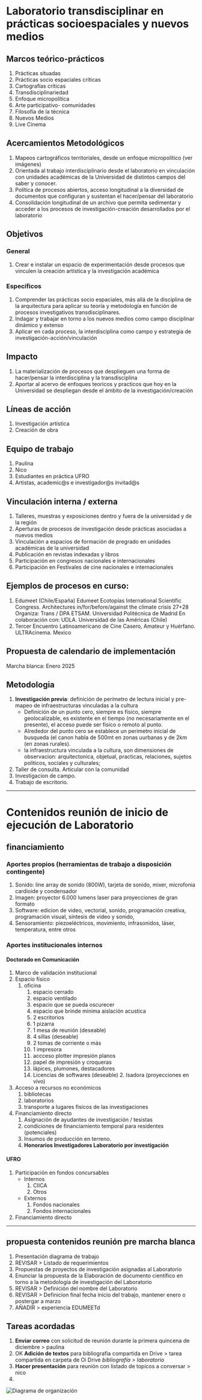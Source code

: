 # Laboratorio transdisciplinar en prácticas socioespaciales y nuevos medios

## Marcos teórico-prácticos
1. Prácticas situadas
2. Prácticas socio espaciales críticas 
3. Cartografías críticas 
4. Transdisciplinariedad
5. Enfoque micropolítica 
6. Arte participativo- comunidades
7. Filosofía de la técnica
8. Nuevos Medios
9. Live Cinema

## Acercamientos Metodológicos
1. Mapeos cartográficos territoriales, desde un enfoque micropolítico (ver imágenes)
2. Orientada al trabajo interdisciplinario desde el laboratorio en vinculación con unidades académicas de la Universidad de distintos campos del saber y conocer.
3. Política de procesos abiertos, acceso longitudinal a la diversidad de documentos que configuran y sustentan el hacer/pensar del laboratorio
4. Consolidación longitudinal de un  archivo que permita sedimentar y acceder a los procesos de investigación-creación desarrollados por el laboratorio

## Objetivos 
### General 
1. Crear e instalar un espacio de experimentación desde procesos que vinculen la creación artística y la investigación académica
### Específicos
1. Comprender las prácticas socio espaciales, más allá de la disciplina de la arquitectura para aplicar su teoría y metodología en función de procesos investigativos transdisciplinares.
2. Indagar y trabajar en torno a los nuevos medios como campo disciplinar dinámico y extenso 
3. Aplicar en cada proceso, la interdisciplina como campo y estrategia de investigación-acción/vinculación

## Impacto
1. La materialización de procesos que desplieguen una forma de hacer/pensar la interdisciplina y la transdisciplina
2. Aportar al acervo de enfoques teoricos y practicos que hoy en la Universidad se despliegan desde el ámbito de la investigación/creación

## Líneas de acción
1. Investigación artística
2. Creación de obra

## Equipo de trabajo
1. Paulina 
2. Nico
3. Estudiantes en práctica UFRO
4. Artistas, academic@s e investigador@s invitad@s

## Vinculación interna / externa
1. Talleres, muestras y exposiciones dentro y fuera de la universidad y de la región
2. Aperturas de procesos de investigación desde prácticas asociadas a nuevos medios
3. Vinculación a espacios de formación de pregrado en unidades académicas de la universidad
4. Publicación en revistas indexadas y libros 
5. Participación en congresos nacionales e internacionales
6. Participación en Festivales de cine nacionales e internacionales 

## Ejemplos de procesos en curso: 
1. Edumeet (Chile/España) Edumeet Ecotopías International Scientific Congress. Architectures in/for/before/against the climate crisis  27+28 Organiza: Trans / DPA ETSAM. Universidad Politécnica de Madrid En colaboración con: UDLA. Universidad de las Américas (Chile)
2. Tercer Encuentro Latinoamericano de Cine Casero, Amateur y Huérfano.  ULTRAcinema. Mexico

## Propuesta de calendario de implementación
Marcha blanca: Enero 2025

## Metodologia
1. __Investigación previa__: definición de perímetro de lectura inicial y pre-mapeo de infraestructuras vinculadas a la cultura
    - Definición de un punto cero, siempre es físico, siempre geolocalizable, es existente en el tiempo (no necesariamente en el presente), el acceso puede ser físico o remoto al punto.
    - Alrededor del punto cero se establece un perimetro inicial de busqueda (el canon habla de 500mt en zonas uurbanas y de 2km (en zonas rurales).
    - la infraestructura vinculada a la cultura, son dimensiones de observacion: arquitectonica, objetual, practicas, relaciones, sujetos politicos, sociales y culturales;  
2. Taller de consulta. Articular con la comunidad
3. Investigacion de campo.  
4. Trabajo de escritorio.

---

# Contenidos reunión de inicio de ejecución de Laboratorio

## financiamiento

### Aportes propios (herramientas de trabajo a disposición contingente)
1. Sonido: line array de sonido (800W), tarjeta de sonido, mixer, microfonia cardioide y condensador 
2. Imagen: proyector 6.000 lumens laser para proyecciones de gran formato
3. Software: edicion de video, vectorial, sonido, programación creativa, programación visual, síntesis de video y sonido, 
4. Sensoramiento: piezoeléctricos, movimiento, infrasonidos, láser, temperatura, entre otros

### Aportes institucionales internos
#### Doctorado en Comunicación
1. Marco de validación institucional
2. Espacio físico 
    1. oficina
        1. espacio cerrado
        2. espacio ventilado
        3. espacio que se pueda oscurecer
        4. espacio que brinde minima aislación acustica
        5. 2 escritorios
        6. 1 pizarra
        7. 1 mesa de reunión (deseable)
        8. 4 sillas (deseable)
        9. 2 tomas de corriente o más
        10. 1 impresora
        11. accceso plotter impresión planos
        12. papel de impresión y croqueras
        13. lápices, plumones, destacadores 
        14. Licencias de softwares (deseable)
            2. Isadora (proyecciones en vivo)
3. Acceso a recursos no económicos
    1. bibliotecas
    2. laboratorios
    3. transporte a lugares fisicos de las investigaciones
4. Financiamiento directo
    1. Asignación de ayudantes de investigación / tesistas
    2. condiciones de financiamiento temporal para residentes (potenciales)
    3. Insumos de producción en terreno.
    4. **Honorarios Investigadores Laboratorio por investigación**


#### UFRO
1. Participación en fondos concursables
    - Internos
        1. CIICA
        2. Otros
    - Externos
        1. Fondos nacionales
        2. Fondos internacionales
2. Financiamiento directo

---

## propuesta contenidos reunión pre marcha blanca

1. Presentación diagrama de trabajo
2. REVISAR > Listado de requerimientos
3. Propuestas de proyectos de investigación asignadas al Laboratorio
4. Enunciar la propuesta de la Elaboración de documento científico en torno a la metodología de investigación del Laboratorio
5. REVISAR > Definición del nombre del Laboratorio
6. REVISAR > Definicion final fecha inicio del trabajo, mantener enero o postergar a marzo
7. AÑADIR > experiencia EDUMEETd

## Tareas acordadas
1. **Enviar correo** con solicitud de reunión durante la primera quincena de diciembre > paulina
2. OK **Adición de textos** para bibliografia compartida en Drive > tarea compartida en carpeta de Oi Drive *bibliografía > laboratorio*
3. **Hacer presentación** para reunión con listado de topicos a conversar > nico
4. 
![Diagrama de organización](img/oiLab_diagrama1.jpg)
